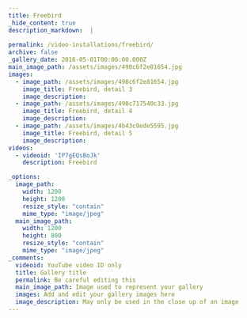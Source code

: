 ```yaml
---
title: Freebird
_hide_content: true
description_markdown:  |
  
permalink: /video-installations/freebird/
archive: false
_gallery_date: 2016-05-01T00:00:00.000Z
main_image_path: /assets/images/498c6f2e81654.jpg
images:            
  - image_path: /assets/images/498c6f2e81654.jpg
    image_title: Freebird, detail 3
    image_description:   
  - image_path: /assets/images/498c717540c33.jpg
    image_title: Freebird, detail 4
    image_description:  
  - image_path: /assets/images/4b43c9ede5595.jpg
    image_title: Freebird, detail 5
    image_description:            
videos:
  - videoid: 'IP7gEQsBoJk'
    description: Freebird

_options:
  image_path:
    width: 1200
    height: 1200
    resize_style: "contain"
    mime_type: "image/jpeg"
  main_image_path:
    width: 1200
    height: 800
    resize_style: "contain"
    mime_type: "image/jpeg"
_comments:
  videoid: YouTube video ID only
  title: Gallery title
  permalink: Be careful editing this
  main_image_path: Image used to represent your gallery
  images: Add and edit your gallery images here
  image_description: May only be used in the close up of an image
---
```


